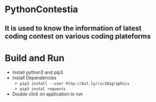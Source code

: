 # PythonContestia

## It is used to know the information of latest coding contest on various coding plateforms

# Build and Run

- Install python3 and pip3
- Install Dependencies
  - `pip3 install --user http://bit.ly/csc161graphics`
  - `pip3 instal requests`
- Double click on application to run
